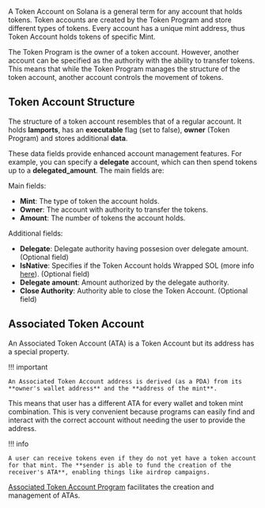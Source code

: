A Token Account on Solana is a general term for any account that holds tokens. Token accounts are created by the Token Program and store different types of tokens. Every account has a unique mint address, thus Token Account holds tokens of specific Mint.

The Token Program is the owner of a token account. However, another account can be specified as the authority with the ability to transfer tokens. This means that while the Token Program manages the structure of the token account, another account controls the movement of tokens.

## Token Account Structure

The structure of a token account resembles that of a regular account. It holds **lamports**, has an **executable** flag (set to false), **owner** (Token Program) and stores additional **data**.

These data fields provide enhanced account management features. For example, you can specify a **delegate** account, which can then spend tokens up to a **delegated_amount**. The main fields are:

Main fields:

- **Mint**: The type of token the account holds.
- **Owner**: The account with authority to transfer the tokens.
- **Amount**: The number of tokens the account holds.

Additional fields:

- **Delegate**: Delegate authority having possesion over delegate amount. (Optional field)
- **IsNative**: Specifies if the Token Account holds Wrapped SOL (more info [here](https://spl.solana.com/token#wrapping-sol)). (Optional field)
- **Delegate amount**: Amount authorized by the delegate authority.
- **Close Authority**: Authority able to close the Token Account. (Optional field)


## Associated Token Account

An Associated Token Account (ATA) is a Token Account but its address has a special property.

!!! important

    An Associated Token Account address is derived (as a PDA) from its **owner's wallet address** and the **address of the mint**.

This means that user has a different ATA for every wallet and token mint combination. This is very convenient because programs can easily find and interact with the correct account without needing the user to provide the address.

!!! info

    A user can receive tokens even if they do not yet have a token account for that mint. The **sender is able to fund the creation of the receiver's ATA**, enabling things like airdrop campaigns.

[Associated Token Account Program](https://spl.solana.com/associated-token-account) facilitates the creation and management of ATAs.
